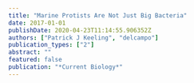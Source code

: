 ```yaml
---
title: "Marine Protists Are Not Just Big Bacteria"
date: 2017-01-01
publishDate: 2020-04-23T11:14:55.906352Z
authors: ["Patrick J Keeling", "delcampo"]
publication_types: ["2"]
abstract: ""
featured: false
publication: "*Current Biology*"
---
```

